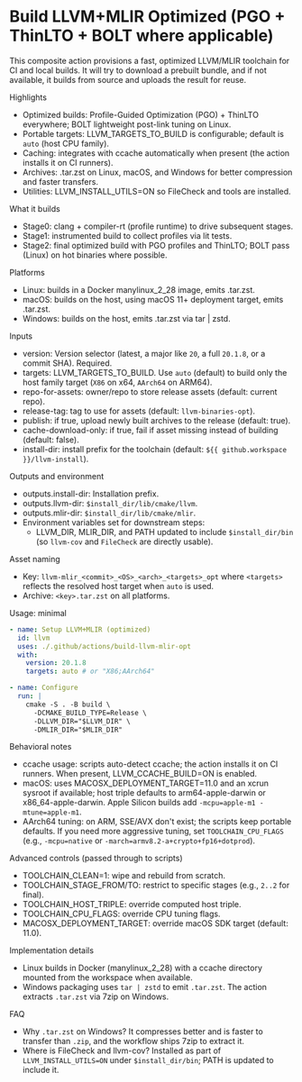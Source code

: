# Build LLVM+MLIR Optimized (PGO + ThinLTO + BOLT where applicable)

This composite action provisions a fast, optimized LLVM/MLIR toolchain for CI and local builds.
It will try to download a prebuilt bundle, and if not available, it builds from source and uploads the result for reuse.

Highlights

- Optimized builds: Profile-Guided Optimization (PGO) + ThinLTO everywhere; BOLT lightweight post-link tuning on Linux.
- Portable targets: LLVM_TARGETS_TO_BUILD is configurable; default is `auto` (host CPU family).
- Caching: integrates with ccache automatically when present (the action installs it on CI runners).
- Archives: .tar.zst on Linux, macOS, and Windows for better compression and faster transfers.
- Utilities: LLVM_INSTALL_UTILS=ON so FileCheck and tools are installed.

What it builds

- Stage0: clang + compiler-rt (profile runtime) to drive subsequent stages.
- Stage1: instrumented build to collect profiles via lit tests.
- Stage2: final optimized build with PGO profiles and ThinLTO; BOLT pass (Linux) on hot binaries where possible.

Platforms

- Linux: builds in a Docker manylinux_2_28 image, emits <key>.tar.zst.
- macOS: builds on the host, using macOS 11+ deployment target, emits <key>.tar.zst.
- Windows: builds on the host, emits <key>.tar.zst via tar | zstd.

Inputs

- version: Version selector (latest, a major like `20`, a full `20.1.8`, or a commit SHA). Required.
- targets: LLVM_TARGETS_TO_BUILD. Use `auto` (default) to build only the host family target (`X86` on x64, `AArch64` on ARM64).
- repo-for-assets: owner/repo to store release assets (default: current repo).
- release-tag: tag to use for assets (default: `llvm-binaries-opt`).
- publish: if true, upload newly built archives to the release (default: true).
- cache-download-only: if true, fail if asset missing instead of building (default: false).
- install-dir: install prefix for the toolchain (default: `${{ github.workspace }}/llvm-install`).

Outputs and environment

- outputs.install-dir: Installation prefix.
- outputs.llvm-dir: `$install_dir/lib/cmake/llvm`.
- outputs.mlir-dir: `$install_dir/lib/cmake/mlir`.
- Environment variables set for downstream steps:
  - LLVM_DIR, MLIR_DIR, and PATH updated to include `$install_dir/bin` (so `llvm-cov` and `FileCheck` are directly usable).

Asset naming

- Key: `llvm-mlir_<commit>_<OS>_<arch>_<targets>_opt` where `<targets>` reflects the resolved host target when `auto` is used.
- Archive: `<key>.tar.zst` on all platforms.

Usage: minimal

```yaml
- name: Setup LLVM+MLIR (optimized)
  id: llvm
  uses: ./.github/actions/build-llvm-mlir-opt
  with:
    version: 20.1.8
    targets: auto # or "X86;AArch64"

- name: Configure
  run: |
    cmake -S . -B build \
      -DCMAKE_BUILD_TYPE=Release \
      -DLLVM_DIR="$LLVM_DIR" \
      -DMLIR_DIR="$MLIR_DIR"
```

Behavioral notes

- ccache usage: scripts auto-detect ccache; the action installs it on CI runners. When present, LLVM_CCACHE_BUILD=ON is enabled.
- macOS: uses MACOSX_DEPLOYMENT_TARGET=11.0 and an xcrun sysroot if available; host triple defaults to arm64-apple-darwin or x86_64-apple-darwin. Apple Silicon builds add `-mcpu=apple-m1 -mtune=apple-m1`.
- AArch64 tuning: on ARM, SSE/AVX don't exist; the scripts keep portable defaults. If you need more aggressive tuning, set `TOOLCHAIN_CPU_FLAGS` (e.g., `-mcpu=native` or `-march=armv8.2-a+crypto+fp16+dotprod`).

Advanced controls (passed through to scripts)

- TOOLCHAIN_CLEAN=1: wipe and rebuild from scratch.
- TOOLCHAIN_STAGE_FROM/TO: restrict to specific stages (e.g., `2..2` for final).
- TOOLCHAIN_HOST_TRIPLE: override computed host triple.
- TOOLCHAIN_CPU_FLAGS: override CPU tuning flags.
- MACOSX_DEPLOYMENT_TARGET: override macOS SDK target (default: 11.0).

Implementation details

- Linux builds in Docker (manylinux_2_28) with a ccache directory mounted from the workspace when available.
- Windows packaging uses `tar | zstd` to emit `.tar.zst`. The action extracts `.tar.zst` via 7zip on Windows.

FAQ

- Why `.tar.zst` on Windows? It compresses better and is faster to transfer than `.zip`, and the workflow ships 7zip to extract it.
- Where is FileCheck and llvm-cov? Installed as part of `LLVM_INSTALL_UTILS=ON` under `$install_dir/bin`; PATH is updated to include it.
